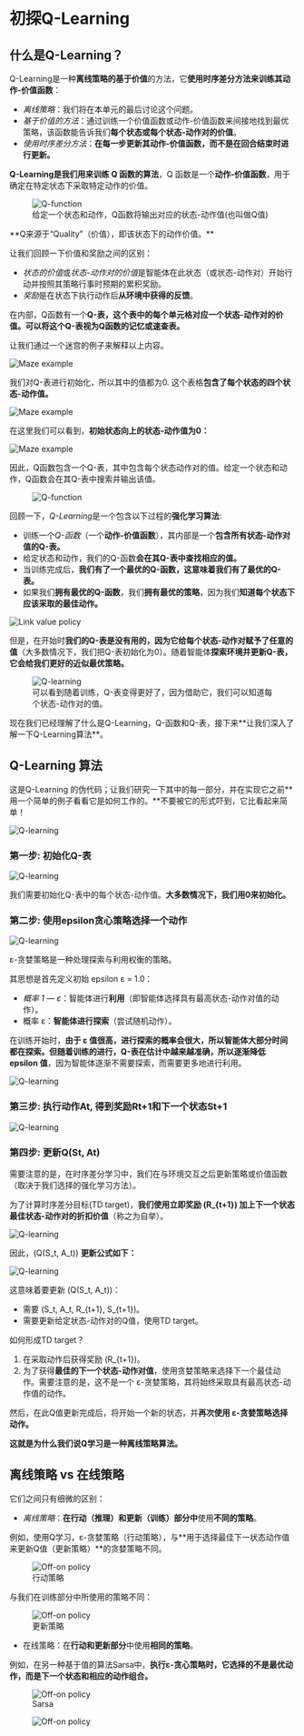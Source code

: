 # 初探Q-Learning

## 什么是Q-Learning？

Q-Learning是一种**离线策略的基于价值**的方法，它**使用时序差分方法来训练其动作-价值函数**：

- *离线策略*：我们将在本单元的最后讨论这个问题。
- *基于价值的方法*：通过训练一个价值函数或动作-价值函数来间接地找到最优策略，该函数能告诉我们**每个状态或每个状态-动作对的价值**。
- *使用时序差分方法*：**在每一步更新其动作-价值函数，而不是在回合结束时进行更新。**

**Q-Learning是我们用来训练 Q 函数的算法**，Q 函数是一个**动作-价值函数**，用于确定在特定状态下采取特定动作的价值。

<figure>
<img src="https://huggingface.co/datasets/huggingface-deep-rl-course/course-images/resolve/main/en/unit3/Q-function.jpg" alt="Q-function"/>
  <figcaption>给定一个状态和动作，Q函数将输出对应的状态-动作值(也叫做Q值)</figcaption>
</figure>
**Q来源于“Quality”（价值），即该状态下的动作价值。**

让我们回顾一下价值和奖励之间的区别：

- *状态的价值*或*状态-动作对的价值*是智能体在此状态（或状态-动作对）开始行动并按照其策略行事时预期的累积奖励。
- *奖励*是在状态下执行动作后**从环境中获得的反馈**。

在内部，Q函数有一个**Q-表，这个表中的每个单元格对应一个状态-动作对的价值。可以将这个Q-表视为Q函数的记忆或速查表。**

让我们通过一个迷宫的例子来解释以上内容。

<img src="https://huggingface.co/datasets/huggingface-deep-rl-course/course-images/resolve/main/en/unit3/Maze-1.jpg" alt="Maze example"/>

我们对Q-表进行初始化，所以其中的值都为0. 这个表格**包含了每个状态的四个状态-动作值。**

<img src="https://huggingface.co/datasets/huggingface-deep-rl-course/course-images/resolve/main/en/unit3/Maze-2.jpg" alt="Maze example"/>

在这里我们可以看到，**初始状态向上的状态-动作值为0：**

<img src="https://huggingface.co/datasets/huggingface-deep-rl-course/course-images/resolve/main/en/unit3/Maze-3.jpg" alt="Maze example"/>

因此，Q函数包含一个Q-表，其中包含每个状态动作对的值。给定一个状态和动作，Q函数会在其Q-表中搜索并输出该值。

<figure>
<img src="https://huggingface.co/datasets/huggingface-deep-rl-course/course-images/resolve/main/en/unit3/Q-function-2.jpg" alt="Q-function"/>
</figure>


回顾一下，*Q-Learning*是一个包含以下过程的**强化学习算法**: 

- 训练一个*Q-函数*（一个**动作-价值函数**），其内部是一个**包含所有状态-动作对值的Q-表。**
- 给定状态和动作，我们的Q-函数**会在其Q-表中查找相应的值。**
- 当训练完成后，**我们有了一个最优的Q-函数，这意味着我们有了最优的Q-表。**
- 如果我们**拥有最优的Q-函数**，我们**拥有最优的策略**，因为我们**知道每个状态下应该采取的最佳动作。**

<img src="https://huggingface.co/datasets/huggingface-deep-rl-course/course-images/resolve/main/en/unit3/link-value-policy.jpg" alt="Link value policy"/>

但是，在开始时**我们的Q-表是没有用的，因为它给每个状态-动作对赋予了任意的值**（大多数情况下，我们把Q-表初始化为0）。随着智能体**探索环境并更新Q-表，它会给我们更好的近似最优策略。**

<figure class="image table text-center m-0 w-full">
<img src="https://huggingface.co/datasets/huggingface-deep-rl-course/course-images/resolve/main/en/unit3/Q-learning-1.jpg" alt="Q-learning"/>
  <figcaption>可以看到随着训练，Q-表变得更好了，因为借助它，我们可以知道每个状态-动作对的值。</figcaption>
</figure>
现在我们已经理解了什么是Q-Learning，Q-函数和Q-表，接下来**让我们深入了解一下Q-Learning算法**。

## Q-Learning 算法

这是Q-Learning 的伪代码；让我们研究一下其中的每一部分，并在实现它之前**用一个简单的例子看看它是如何工作的。**不要被它的形式吓到，它比看起来简单！

<img src="https://huggingface.co/datasets/huggingface-deep-rl-course/course-images/resolve/main/en/unit3/Q-learning-2.jpg" alt="Q-learning"/>

### 第一步: 初始化Q-表

<img src="https://huggingface.co/datasets/huggingface-deep-rl-course/course-images/resolve/main/en/unit3/Q-learning-3.jpg" alt="Q-learning"/>

我们需要初始化Q-表中的每个状态-动作值。**大多数情况下，我们用0来初始化。**

### 第二步: 使用epsilon贪心策略选择一个动作

<img src="https://huggingface.co/datasets/huggingface-deep-rl-course/course-images/resolve/main/en/unit3/Q-learning-4.jpg" alt="Q-learning"/>

ε-贪婪策略是一种处理探索与利用权衡的策略。

其思想是首先定义初始 epsilon ɛ = 1.0：

- *概率 1 — ɛ*：智能体进行**利用**（即智能体选择具有最高状态-动作对值的动作）。
- 概率 ɛ：**智能体进行探索**（尝试随机动作）。

在训练开始时，**由于 ɛ 值很高，进行探索的概率会很大，所以智能体大部分时间都在探索。但随着训练的进行，Q-表在估计中越来越准确，所以逐渐降低 epsilon 值**，因为智能体逐渐不需要探索，而需要更多地进行利用。

<img src="https://huggingface.co/datasets/huggingface-deep-rl-course/course-images/resolve/main/en/unit3/Q-learning-5.jpg" alt="Q-learning"/>

### 第三步: 执行动作At, 得到奖励Rt+1和下一个状态St+1

<img src="https://huggingface.co/datasets/huggingface-deep-rl-course/course-images/resolve/main/en/unit3/Q-learning-6.jpg" alt="Q-learning"/>

### 第四步: 更新Q(St, At)

需要注意的是，在时序差分学习中，我们在与环境交互之后更新策略或价值函数（取决于我们选择的强化学习方法）。

为了计算时序差分目标(TD target)，**我们使用立即奖励 \(R_{t+1}\) 加上下一个状态最佳状态-动作对的折扣价值**（称之为自举）。

<img src="https://huggingface.co/datasets/huggingface-deep-rl-course/course-images/resolve/main/en/unit3/Q-learning-7.jpg" alt="Q-learning"/>

因此，(Q(S_t, A_t)\) **更新公式如下：**

<img src="https://huggingface.co/datasets/huggingface-deep-rl-course/course-images/resolve/main/en/unit3/Q-learning-8.jpg" alt="Q-learning"/>

这意味着要更新 \(Q(S_t, A_t)\)：

- 需要 \(S_t, A_t, R_{t+1}, S_{t+1}\)。
- 需要更新给定状态-动作对的Q值，使用TD target。

如何形成TD target？

1. 在采取动作后获得奖励 \(R_{t+1}\)。
2. 为了获得**最佳的下一个状态-动作对值**，使用贪婪策略来选择下一个最佳动作。需要注意的是，这不是一个 ε-贪婪策略，其将始终采取具有最高状态-动作值的动作。

然后，在此Q值更新完成后，将开始一个新的状态，并**再次使用 ε-贪婪策略选择动作。**

**这就是为什么我们说Q学习是一种离线策略算法。**

## 离线策略 vs 在线策略

它们之间只有细微的区别：

- *离线策略*：**在行动（推理）和更新（训练）部分中**使用**不同的策略**。

例如，使用Q学习，ε-贪婪策略（行动策略），与**用于选择最佳下一状态动作值来更新Q值（更新策略）**的贪婪策略不同。

<figure>
<img src="https://huggingface.co/datasets/huggingface-deep-rl-course/course-images/resolve/main/en/unit3/off-on-1.jpg" alt="Off-on policy"/>
  <figcaption>行动策略</figcaption>
</figure>



与我们在训练部分中所使用的策略不同：

<figure>
<img src="https://huggingface.co/datasets/huggingface-deep-rl-course/course-images/resolve/main/en/unit3/off-on-2.jpg" alt="Off-on policy"/>
  <figcaption>更新策略</figcaption>
</figure>



- 在线策略：在**行动和更新部分**中使用**相同的策略**。

例如，在另一种基于值的算法Sarsa中，**执行ε-贪心策略时，它选择的不是最优动作，而是下一个状态和相应的动作组合。**


<figure>
<img src="https://huggingface.co/datasets/huggingface-deep-rl-course/course-images/resolve/main/en/unit3/off-on-3.jpg" alt="Off-on policy"/>
    <figcaption>Sarsa</figcaption>
</figure>


<figure>
<img src="https://huggingface.co/datasets/huggingface-deep-rl-course/course-images/resolve/main/en/unit3/off-on-4.jpg" alt="Off-on policy"/>
</figure>
